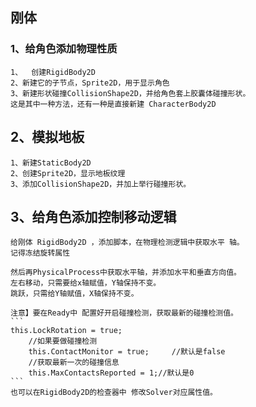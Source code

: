 ## 刚体	

### 1、给角色添加物理性质	
	1、	创建RigidBody2D
	2、新建它的子节点，Sprite2D，用于显示角色	
	3、新建形状碰撞CollisionShape2D，并给角色套上胶囊体碰撞形状。	
	这是其中一种方法，还有一种是直接新建 CharacterBody2D	
	
## 2、模拟地板	
	1、新建StaticBody2D
	2、创建Sprite2D，显示地板纹理
	3、添加CollisionShape2D，并加上举行碰撞形状。

## 3、给角色添加控制移动逻辑
	给刚体 RigidBody2D ，添加脚本，在物理检测逻辑中获取水平 轴。
	记得冻结旋转属性
	
	然后再PhysicalProcess中获取水平轴，并添加水平和垂直方向值。
	左右移动，只需要给x轴赋值，Y轴保持不变。
	跳跃，只需给Y轴赋值，X轴保持不变。
	
	注意】要在Ready中 配置好开启碰撞检测，获取最新的碰撞检测值。
	```
	this.LockRotation = true;
		//如果要做碰撞检测
		this.ContactMonitor = true;		//默认是false
		//获取最新一次的碰撞信息
		this.MaxContactsReported = 1;//默认是0
	```
	也可以在RigidBody2D的检查器中 修改Solver对应属性值。
